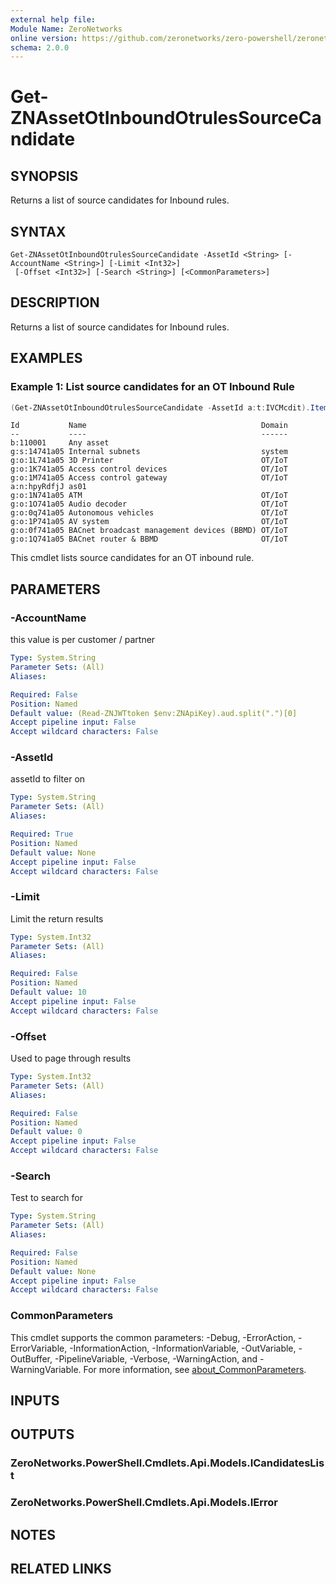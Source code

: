 ```yaml
---
external help file:
Module Name: ZeroNetworks
online version: https://github.com/zeronetworks/zero-powershell/zeronetworks/get-znassetotinboundotrulessourcecandidate
schema: 2.0.0
---
```


# Get-ZNAssetOtInboundOtrulesSourceCandidate

## SYNOPSIS
Returns a list of source candidates for Inbound rules.

## SYNTAX

```
Get-ZNAssetOtInboundOtrulesSourceCandidate -AssetId <String> [-AccountName <String>] [-Limit <Int32>]
 [-Offset <Int32>] [-Search <String>] [<CommonParameters>]
```

## DESCRIPTION
Returns a list of source candidates for Inbound rules.

## EXAMPLES

### Example 1: List source candidates for an OT Inbound Rule
```powershell
(Get-ZNAssetOtInboundOtrulesSourceCandidate -AssetId a:t:IVCMcdit).Items
```

```output
Id           Name                                       Domain
--           ----                                       ------
b:110001     Any asset                                  
g:s:14741a05 Internal subnets                           system
g:o:1L741a05 3D Printer                                 OT/IoT
g:o:1K741a05 Access control devices                     OT/IoT
g:o:1M741a05 Access control gateway                     OT/IoT
a:n:hpyRdfjJ as01                                       
g:o:1N741a05 ATM                                        OT/IoT
g:o:1O741a05 Audio decoder                              OT/IoT
g:o:0q741a05 Autonomous vehicles                        OT/IoT
g:o:1P741a05 AV system                                  OT/IoT
g:o:0f741a05 BACnet broadcast management devices (BBMD) OT/IoT
g:o:1Q741a05 BACnet router & BBMD                       OT/IoT
```

This cmdlet lists source candidates for an OT inbound rule.

## PARAMETERS

### -AccountName
this value is per customer / partner

```yaml
Type: System.String
Parameter Sets: (All)
Aliases:

Required: False
Position: Named
Default value: (Read-ZNJWTtoken $env:ZNApiKey).aud.split(".")[0]
Accept pipeline input: False
Accept wildcard characters: False
```

### -AssetId
assetId to filter on

```yaml
Type: System.String
Parameter Sets: (All)
Aliases:

Required: True
Position: Named
Default value: None
Accept pipeline input: False
Accept wildcard characters: False
```

### -Limit
Limit the return results

```yaml
Type: System.Int32
Parameter Sets: (All)
Aliases:

Required: False
Position: Named
Default value: 10
Accept pipeline input: False
Accept wildcard characters: False
```

### -Offset
Used to page through results

```yaml
Type: System.Int32
Parameter Sets: (All)
Aliases:

Required: False
Position: Named
Default value: 0
Accept pipeline input: False
Accept wildcard characters: False
```

### -Search
Test to search for

```yaml
Type: System.String
Parameter Sets: (All)
Aliases:

Required: False
Position: Named
Default value: None
Accept pipeline input: False
Accept wildcard characters: False
```

### CommonParameters
This cmdlet supports the common parameters: -Debug, -ErrorAction, -ErrorVariable, -InformationAction, -InformationVariable, -OutVariable, -OutBuffer, -PipelineVariable, -Verbose, -WarningAction, and -WarningVariable. For more information, see [about_CommonParameters](http://go.microsoft.com/fwlink/?LinkID=113216).

## INPUTS

## OUTPUTS

### ZeroNetworks.PowerShell.Cmdlets.Api.Models.ICandidatesList

### ZeroNetworks.PowerShell.Cmdlets.Api.Models.IError

## NOTES

## RELATED LINKS

